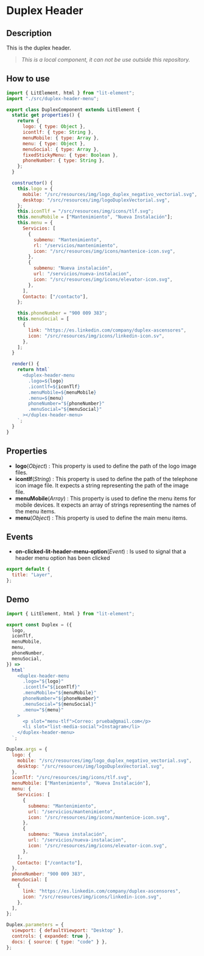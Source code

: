 # Duplex Header

## Description

This is the duplex header.

> _This is a local component, it can not be use outside this repository._

## How to use

```js
import { LitElement, html } from "lit-element";
import "./src/duplex-header-menu";

export class DuplexComponent extends LitElement {
  static get properties() {
    return {
      logo: { type: Object },
      icontlf: { type: String },
      menuMobile: { type: Array },
      menu: { type: Object },
      menuSocial: { type: Array },
      fixedStickyMenu: { type: Boolean },
      phoneNumber: { type: String },
    };
  }

  constructor() {
    this.logo = {
      mobile: "/src/resources/img/logo_duplex_negativo_vectorial.svg",
      desktop: "/src/resources/img/logoDuplexVectorial.svg",
    };
    this.iconTlf = "/src/resources/img/icons/tlf.svg";
    this.menuMobile = ["Mantenimiento", "Nueva Instalación"];
    this.menu = {
      Servicios: [
        {
          submenu: "Mantenimiento",
          rl: "/servicios/mantenimiento",
          icon: "/src/resources/img/icons/mantenice-icon.svg",
        },
        {
          submenu: "Nueva instalación",
          url: "/servicios/nueva-instalacion",
          icon: "/src/resources/img/icons/elevator-icon.svg",
        },
      ],
      Contacto: ["/contacto"],
    };

    this.phoneNumber = "900 009 383";
    this.menuSocial = [
      {
        link: "https://es.linkedin.com/company/duplex-ascensores",
        icon: "/src/resources/img/icons/linkedin-icon.sv",
      },
    ];
  }

  render() {
    return html`
      <duplex-header-menu
        .logo=${logo}
        .icontlf=${iconTlf}
        .menuMobile=${menuMobile}
        .menu=${menu}
        phoneNumber="${phoneNumber}"
        .menuSocial="${menuSocial}"
      ></duplex-header-menu>
    `;
  }
}
```

## Properties

- **logo**(_Object_)
  : This property is used to define the path of the logo image files.
- **icontlf**(_String_)
  : This property is used to define the path of the telephone icon image file. It expects a string representing the path of the image file.
- **menuMobile**(_Array_)
  : This property is used to define the menu items for mobile devices. It expects an array of strings representing the names of the menu items.
- **menu**(_Object_)
  : This property is used to define the main menu items.

## Events

- **on-clicked-lit-header-menu-option**(_Event_)
  : Is used to signal that a header menu option has been clicked

```js script
export default {
  title: "Layer",
};
```

## Demo

```js preview-story
import { LitElement, html } from "lit-element";

export const Duplex = ({
  logo,
  iconTlf,
  menuMobile,
  menu,
  phoneNumber,
  menuSocial,
}) =>
  html`
    <duplex-header-menu
      .logo="${logo}"
      .icontlf="${iconTlf}"
      .menuMobile="${menuMobile}"
      phoneNumber="${phoneNumber}"
      .menuSocial="${menuSocial}"
      .menu="${menu}"
    >
      <p slot="menu-tlf">Correo: prueba@gmail.com</p>
      <li slot="list-media-social">Instagram</li>
    </duplex-header-menu>
  `;

Duplex.args = {
  logo: {
    mobile: "/src/resources/img/logo_duplex_negativo_vectorial.svg",
    desktop: "/src/resources/img/logoDuplexVectorial.svg",
  },
  iconTlf: "/src/resources/img/icons/tlf.svg",
  menuMobile: ["Mantenimiento", "Nueva Instalación"],
  menu: {
    Servicios: [
      {
        submenu: "Mantenimiento",
        url: "/servicios/mantenimiento",
        icon: "/src/resources/img/icons/mantenice-icon.svg",
      },
      {
        submenu: "Nueva instalación",
        url: "/servicios/nueva-instalacion",
        icon: "/src/resources/img/icons/elevator-icon.svg",
      },
    ],
    Contacto: ["/contacto"],
  },
  phoneNumber: "900 009 383",
  menuSocial: [
    {
      link: "https://es.linkedin.com/company/duplex-ascensores",
      icon: "/src/resources/img/icons/linkedin-icon.svg",
    },
  ],
};

Duplex.parameters = {
  viewport: { defaultViewport: "Desktop" },
  controls: { expanded: true },
  docs: { source: { type: "code" } },
};
```
